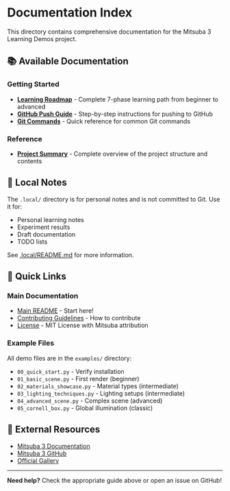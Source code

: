 # Documentation Index

This directory contains comprehensive documentation for the Mitsuba 3 Learning Demos project.

## 📚 Available Documentation

### Getting Started

- **[Learning Roadmap](LEARNING_ROADMAP.md)** - Complete 7-phase learning path from beginner to advanced
- **[GitHub Push Guide](GITHUB_PUSH_GUIDE.md)** - Step-by-step instructions for pushing to GitHub
- **[Git Commands](GIT_COMMANDS.md)** - Quick reference for common Git commands

### Reference

- **[Project Summary](PROJECT_SUMMARY.md)** - Complete overview of the project structure and contents

## 📁 Local Notes

The `.local/` directory is for personal notes and is not committed to Git. Use it for:
- Personal learning notes
- Experiment results  
- Draft documentation
- TODO lists

See [.local/README.md](.local/README.md) for more information.

## 🔗 Quick Links

### Main Documentation
- [Main README](../README.md) - Start here!
- [Contributing Guidelines](../CONTRIBUTING.md) - How to contribute
- [License](../LICENSE) - MIT License with Mitsuba attribution

### Example Files
All demo files are in the `examples/` directory:
- `00_quick_start.py` - Verify installation
- `01_basic_scene.py` - First render (beginner)
- `02_materials_showcase.py` - Material types (intermediate)
- `03_lighting_techniques.py` - Lighting setups (intermediate)
- `04_advanced_scene.py` - Complex scene (advanced)
- `05_cornell_box.py` - Global illumination (classic)

## 📖 External Resources

- [Mitsuba 3 Documentation](https://mitsuba.readthedocs.io/)
- [Mitsuba 3 GitHub](https://github.com/mitsuba-renderer/mitsuba3)
- [Official Gallery](https://www.mitsuba-renderer.org/gallery.html)

---

**Need help?** Check the appropriate guide above or open an issue on GitHub!
